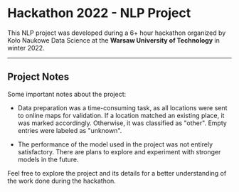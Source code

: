 # Hackathon 2022 - NLP Project

This NLP project was developed during a 6+ hour hackathon organized by Koło Naukowe Data Science at the **Warsaw University of Technology** in winter 2022.

---

## Project Notes
Some important notes about the project:

- Data preparation was a time-consuming task, as all locations were sent to online maps for validation. If a location matched an existing place, it was marked accordingly. Otherwise, it was classified as "other". Empty entries were labeled as "unknown".

- The performance of the model used in the project was not entirely satisfactory. There are plans to explore and experiment with stronger models in the future.

Feel free to explore the project and its details for a better understanding of the work done during the hackathon.
